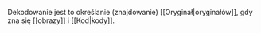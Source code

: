 Dekodowanie jest to określanie (znajdowanie) [[Oryginał|oryginałów]], gdy zna się [[obrazy]] i [[Kod|kody]].
